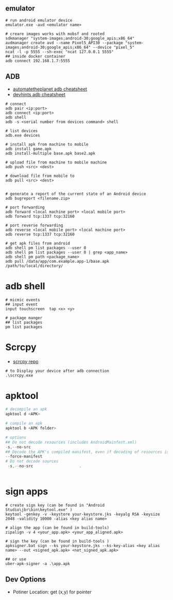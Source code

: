 ## emulator
```shell
# run android emulator device 
emulator.exe -avd <emulator name>

# creare images works with mobsf and rooted
sdkmanager "system-images;android-30;google_apis;x86_64"
avdmanager create avd --name Pixel5_API30 --package "system-images;android-30;google_apis;x86_64" --device "pixel_5"
ncat -l -p 5555 --sh-exec "ncat 127.0.0.1 5555"
## inside docker container
adb connect 192.168.1.7:5555

```

## ADB 
- [automatetheplanet adb cheatsheet](https://www.automatetheplanet.com/adb-cheat-sheet/#tab-con-9)
- [devhints adb cheatsheet](https://devhints.io/adb)
```shell
# connect 
adb pair <ip:port>
adb connect <ip:port>
adb shell
adb -s <serial number from devices command> shell 

# list devices
adb.exe devices

# install apk from machine to mobile
adb install game.apk
adb install-multiple base.apk base2.apk

# upload file from machine to mobile machine
adb push <src> <dest>

# download file from mobile to 
adb pull <src> <dest>


# generate a report of the current state of an Android device
adb bugreport <filename.zip>

# port forwarding
adb forward <local machine port> <local mobile port>
adb forward tcp:1337 tcp:32160

# port reverse forwarding
adb reverse <local mobile port> <local machine port>
adb reverse tcp:1337 tcp:32160

# get apk files from android
adb shell pm list packages --user 0
adb shell pm list packages --user 0 | grep <app_name>
adb shell pm path <package_name>
adb pull /data/app/com.example.app-1/base.apk /path/to/local/directory/

```

# adb shell
```
# micmic events
## input event  
input touchscreen  tap <x> <y>

# package manger
## list packages
pm list packages

```

# Scrcpy

- [scrcpy repo](https://github.com/Genymobile/scrcpy)

```shell
# to Display your device after adb connection
.\scrcpy.exe
```

# apktool
```powershell
# decompile an apk 
apktool d <APK>

# compile an apk
apktool b <APK folder>

# options
## Do not decode resources (includes AndroidMainfest.xml)
-s,--no-src 
## Decode the APK's compiled manifest, even if decoding of resources is set to "false".
--force-manifest
# Do not decode sources
 -s,--no-src                    .
            

```

# sign apps
```
# create sign key (can be found in "Android Studio\jbr\bin\keytool.exe" )
keytool -genkey -v -keystore your-keystore.jks -keyalg RSA -keysize 2048 -validity 10000 -alias <key alias name>

# align the app (can be found in build-tools)
zipalign -v 4 <your_app.apk> <your_app_aligned.apk>

# sign the key (can be found in build-tools )
apksigner.bat sign --ks your-keystore.jks --ks-key-alias <key alias name> --out <signed_apk.apk> <not_signed_apk.apk>

## or use
uber-apk-signer -a .\app.apk

```

## Dev Options
- Potiner Location: get (x,y) for pointer

